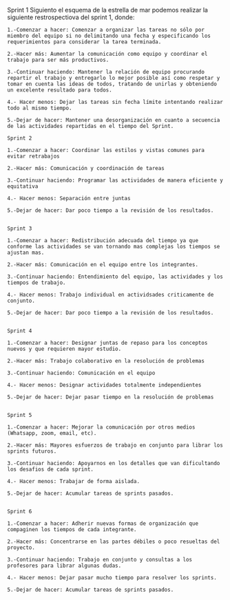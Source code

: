 Sprint 1
Siguiento el esquema de la estrella de mar podemos realizar la siguiente restrospectiova del sprint 1, donde:
    
    1.-Comenzar a hacer: Comenzar a organizar las tareas no sólo por miembro del equipo si no delimitando una fecha y especificando los requerimientos para considerar la tarea terminada.

    2.-Hacer más: Aumentar la comunicación como equipo y coordinar el trabajo para ser más productivos.

    3.-Continuar haciendo: Mantener la relación de equipo procurando repartir el trabajo y entregarlo lo mejor posible así como respetar y tomar en cuenta las ideas de todos, tratando de unirlas y obteniendo un excelente resultado para todos.

    4.- Hacer menos: Dejar las tareas sin fecha límite intentando realizar todo al mismo tiempo.

    5.-Dejar de hacer: Mantener una desorganización en cuanto a secuencia de las actividades repartidas en el tiempo del Sprint. 

    Sprint 2

    1.-Comenzar a hacer: Coordinar las estilos y vistas comunes para evitar retrabajos 

    2.-Hacer más: Comunicación y coordinación de tareas 

    3.-Continuar haciendo: Programar las actividades de manera eficiente y equitativa 

    4.- Hacer menos: Separación entre juntas 

    5.-Dejar de hacer: Dar poco tiempo a la revisión de los resultados.


    Sprint 3

    1.-Comenzar a hacer: Redistribución adecuada del tiempo ya que conforme las actividades se van tornando mas complejas los tiempos se ajustan mas. 

    2.-Hacer más: Comunicación en el equipo entre los integrantes.

    3.-Continuar haciendo: Entendimiento del equipo, las actividades y los tiempos de trabajo.

    4.- Hacer menos: Trabajo individual en actividsades criticamente de conjunto.

    5.-Dejar de hacer: Dar poco tiempo a la revisión de los resultados.


    Sprint 4

    1.-Comenzar a hacer: Designar juntas de repaso para los conceptos nuevos y que requieren mayor estudio. 

    2.-Hacer más: Trabajo colaborativo en la resolución de problemas

    3.-Continuar haciendo: Comunicación en el equipo

    4.- Hacer menos: Designar actividades totalmente independientes 

    5.-Dejar de hacer: Dejar pasar tiempo en la resolución de problemas


    Sprint 5

    1.-Comenzar a hacer: Mejorar la comunicación por otros medios (Whatsapp, zoom, email, etc). 

    2.-Hacer más: Mayores esfuerzos de trabajo en conjunto para librar los sprints futuros.

    3.-Continuar haciendo: Apoyarnos en los detalles que van dificultando los desafios de cada sprint.

    4.- Hacer menos: Trabajar de forma aislada.

    5.-Dejar de hacer: Acumular tareas de sprints pasados.

    
    Sprint 6

    1.-Comenzar a hacer: Adherir nuevas formas de organización que compaginen los tiempos de cada integrante.

    2.-Hacer más: Concentrarse en las partes débiles o poco resueltas del proyecto.

    3.-Continuar haciendo: Trabajo en conjunto y consultas a los profesores para librar algunas dudas. 

    4.- Hacer menos: Dejar pasar mucho tiempo para resolver los sprints.

    5.-Dejar de hacer: Acumular tareas de sprints pasados.